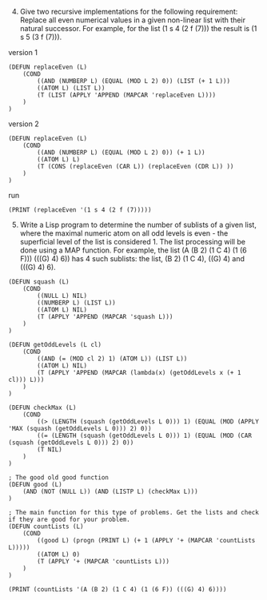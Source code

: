4. Give two recursive implementations for the following requirement: Replace all even numerical values in a given non-linear list with their natural successor. For example, for the list (1 s 4 (2 f (7))) the result is (1 s 5 (3 f (7))).

version 1
```
(DEFUN replaceEven (L)
    (COND
        ((AND (NUMBERP L) (EQUAL (MOD L 2) 0)) (LIST (+ 1 L)))
        ((ATOM L) (LIST L))
        (T (LIST (APPLY 'APPEND (MAPCAR 'replaceEven L))))
    )
)
```

version 2
```
(DEFUN replaceEven (L)
    (COND
        ((AND (NUMBERP L) (EQUAL (MOD L 2) 0)) (+ 1 L))
        ((ATOM L) L)
        (T (CONS (replaceEven (CAR L)) (replaceEven (CDR L)) ))
    )
)
```

run
```
(PRINT (replaceEven '(1 s 4 (2 f (7)))))
```

5. Write a Lisp program to determine the number of sublists of a given list, where the maximal numeric atom on all odd levels is even - the superficial level of the list is considered 1. The list processing will be done using a MAP function. For example, the list (A (B 2) (1 C 4) (1 (6 F))) (((G) 4) 6)) has 4 such sublists: the list, (B 2) (1 C 4), ((G) 4) and (((G) 4) 6).

```
(DEFUN squash (L)
    (COND
        ((NULL L) NIL)
        ((NUMBERP L) (LIST L))
        ((ATOM L) NIL)
        (T (APPLY 'APPEND (MAPCAR 'squash L)))
    )
)

(DEFUN getOddLevels (L cl)
    (COND
        ((AND (= (MOD cl 2) 1) (ATOM L)) (LIST L))
        ((ATOM L) NIL)
        (T (APPLY 'APPEND (MAPCAR (lambda(x) (getOddLevels x (+ 1 cl))) L)))
    )
)

(DEFUN checkMax (L)
    (COND
        ((> (LENGTH (squash (getOddLevels L 0))) 1) (EQUAL (MOD (APPLY 'MAX (squash (getOddLevels L 0))) 2) 0))
        ((= (LENGTH (squash (getOddLevels L 0))) 1) (EQUAL (MOD (CAR (squash (getOddLevels L 0))) 2) 0))
        (T NIL)
    )
)

; The good old good function
(DEFUN good (L)
    (AND (NOT (NULL L)) (AND (LISTP L) (checkMax L)))
)

; The main function for this type of problems. Get the lists and check if they are good for your problem.
(DEFUN countLists (L)
    (COND
        ((good L) (progn (PRINT L) (+ 1 (APPLY '+ (MAPCAR 'countLists L)))))
        ((ATOM L) 0)
        (T (APPLY '+ (MAPCAR 'countLists L)))
    )
)

(PRINT (countLists '(A (B 2) (1 C 4) (1 (6 F)) (((G) 4) 6))))
```
